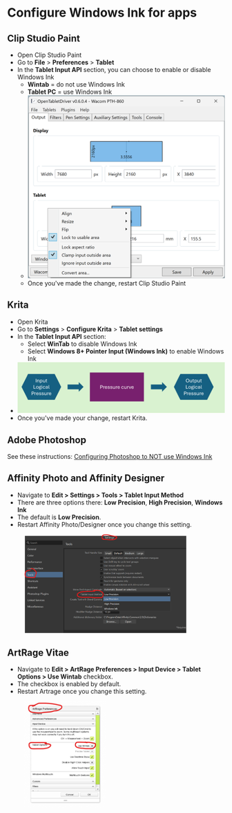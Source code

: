 # Configure Windows Ink for apps

## Clip Studio Paint

* Open Clip Studio Paint
* Go to **File** > **Preferences** > **Tablet**
* In the **Tablet Input API** section, you can choose to enable or disable Windows Ink
  * **Wintab** = do not use Windows Ink
  * **Tablet PC** = use Windows Ink
  * ![](<../../../.gitbook/assets/image (224).png>)
  * Once you've made the change, restart Clip Studio Paint

## Krita

* Open Krita
* Go to **Settings** > **Configure Krita** > **Tablet settings**
* In the **Tablet Input API** section:
  * Select **WinTab** to disable Windows Ink
  * Select **Windows 8+ Pointer Input (Windows Ink)** to enable Windows Ink
* ![](<../../../.gitbook/assets/image (10).png>)
* Once you've made your change, restart Krita.

## Adobe Photoshop

See these instructions: [Configuring Photoshop to NOT use Windows Ink](configuring-photoshop-to-not-use-windows-ink.md)&#x20;



## Affinity Photo and Affinity Designer

* Navigate to **Edit > Settings > Tools > Tablet Input Method**
* There are three options there: **Low Precision**, **High Precision**, **Windows Ink**&#x20;
* The default is **Low Precision**.&#x20;
* Restart Affinity Photo/Designer once you change this setting.

<div align="left">

<figure><img src="../../../.gitbook/assets/image (369).png" alt="" width="375"><figcaption></figcaption></figure>

</div>

## ArtRage Vitae

* Navigate to **Edit > ArtRage Preferences > Input Device > Tablet Options > Use Wintab** checkbox.
* The checkbox is enabled by default.&#x20;
* Restart Artrage once you change this setting.

<div align="left">

<figure><img src="../../../.gitbook/assets/image (370).png" alt="" width="188"><figcaption></figcaption></figure>

</div>



